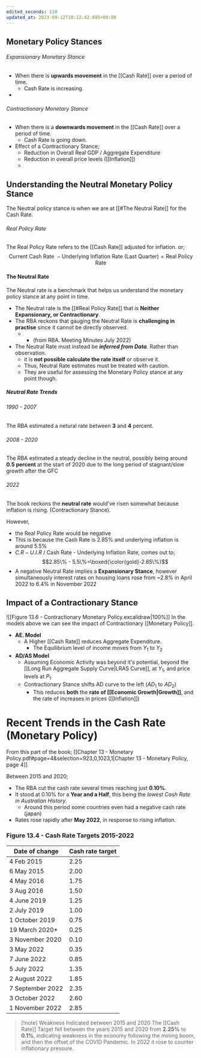 ```yaml
---
edited_seconds: 120
updated_at: 2023-09-12T10:12:42.695+08:00
---
```

## Monetary Policy Stances

###### Expansionary Monetary Stance
- When there is **upwards movement** in the [[Cash Rate]] over a period of time.
	- Cash Rate is increasing.
- 
###### Contractionary Monetary Stance
- When there is a **downwards movement** in the [[Cash Rate]] over a period of time.
	- Cash Rate is going down.
- Effect of a Contractionary Stance;
	- Reduction in Overall Real GDP / Aggregate Expenditure
	- Reduction in overall price levels ([[Inflation]])
	- 
## Understanding the Neutral Monetary Policy Stance
The Neutral policy stance is when we are at [[#The Neutral Rate]] for the Cash Rate.


###### Real Policy Rate
The Real Policy Rate refers to the [[Cash Rate]] adjusted for inflation. or; $$\text{Current Cash Rate }- \text{Underlying Inflation Rate (Last Quarter)} = \text{Real Policy Rate}$$
#### The Neutral Rate
The Neutral rate is a benchmark that helps us understand the monetary policy stance at any point in time. 
- The Neutral rate is the [[#Real Policy Rate]] that is **Neither Expansionary, or Contractionary**. 
- The RBA reckons that gauging the Neutral Rate is **challenging in practise** since it cannot be directly observed. 
	- 	- (from RBA. Meeting Minutes July 2022)
- The Neutral Rate must instead be ***inferred from Data***. Rather than observation.
	- it is **not possible calculate the rate itself** or observe it.
	- Thus, Neutral Rate estimates must be treated with caution.
	- They are useful for assessing the Monetary Policy stance at any point though.

##### Neutral Rate Trends

###### 1990 - 2007
The RBA estimated a netural rate between **3** and **4** percent.

###### 2008 - 2020
The RBA estimated a steady decline in the neutral, possibly being around **0.5 percent** at the start of 2020 due to the long period of stagnant/slow growth after the GFC

###### 2022
The book reckons the **neutral rate** would've risen somewhat because inflation is rising. (Contractionary Stance).

However, 
- the Real Policy Rate would be negative 
- This is because the Cash Rate is 2.85% and underlying inflation is around 5.5%
- $C.R - U.I.R$ / Cash Rate - Underlying Inflation Rate, comes out to; $$2.85\% - 5.5\%=\boxed{\color{gold}-2.65\%}$$
- A negative Neutral Rate implies a **Expansionary Stance**, however simultaneously interest rates on housing loans rose from ~2.8% in April 2022 to 6.4% in November 2022

## Impact of a Contractionary Stance

![[Figure 13.6 - Contractionary Monetary Policy.excalidraw|100%]]
In the models above we can see the impact of Contractionary [[Monetary Policy]].
- **AE. Model** 
	- A Higher [[Cash Rate]] reduces Aggregate Expenditure.
		- The Equilibrium level of income moves from $Y_1$ to $Y_2$
- **AD/AS Model**
	- Assuming Economic Activity was beyond it's potential, beyond the [[Long Run Aggregate Supply Curve|LRAS Curve]], at $Y_1$, and price levels at $P_1$
	- Contractionary Stance shifts AD curve to the left ($AD_1$ to $AD_2$)
		- This reduces **both** the **rate of [[Economic Growth|Growth]]**, and the rate of increases in prices ([[Inflation]])








# Recent Trends in the Cash Rate (Monetary Policy)
From this part of the book; [[Chapter 13 - Monetary Policy.pdf#page=4&selection=923,0,1023,1|Chapter 13 - Monetary Policy, page 4]]


Between 2015 and 2020;
- The RBA cut the cash rate several times reaching just **0.10%**.
- It stood at 0.10% for a **Year and a Half**, this being the *lowest Cash Rate in Australian History.*
	- Around this period some countries even had a negative cash rate (japan)
- Rates rose rapidly after **May 2022**, in response to rising inflation.




### Figure 13.4 - Cash Rate Targets 2015-2022
| Date of change   | Cash rate target |
| ---------------- | ---------------- |
| 4 Feb 2015       | 2.25             |
| 6 May 2015       | 2.00             |
| 4 May 2016       | 1.75             |
| 3 Aug 2016       | 1.50             |
| 4 June 2019      | 1.25             |
| 2 July 2019      | 1.00             |
| 1 October 2019   | 0.75             |
| 19 March 2020*   | 0.25             |
| 3 November 2020  | 0.10             |
| 3 May 2022       | 0.35             |
| 7 June 2022      | 0.85             |
| 5 July 2022      | 1.35             |
| 2 August 2022    | 1.85             |
| 7 September 2022 | 2.35             |
| 3 October 2022   | 2.60             |
| 1 November 2022  | 2.85             |

>[!note] Weakness Indicated between 2015 and 2020
>The [[Cash Rate]] Target fell between the years 2015 and 2020 from **2.25%** to **0.1%**, indicating weakness in the economy following the mining boom, and then the offset of the COVID Pandemic.
>In 2022 it rose to counter inflationary pressure.
